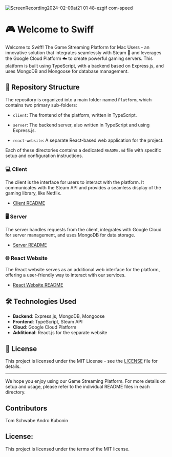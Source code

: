 
![ScreenRecording2024-02-09at21 01 48-ezgif com-speed](https://github.com/tomnotthomas/Swiff/assets/126760913/7c8e6fe0-b4d5-4f7e-ab38-6b924d20085d)

# 🎮 Welcome to Swiff

Welcome to Swiff! The Game Streaming Platform for Mac Users - an innovative solution that integrates seamlessly with Steam 🚂 and leverages the Google Cloud Platform ☁️ to create powerful gaming servers. This platform is built using TypeScript, with a backend based on Express.js, and uses MongoDB and Mongoose for database management.

## 📁 Repository Structure

The repository is organized into a main folder named `Platform`, which contains two primary sub-folders:

- `client`: The frontend of the platform, written in TypeScript.
- `server`: The backend server, also written in TypeScript and using Express.js.

- `react-website`: A separate React-based web application for the project.

Each of these directories contains a dedicated `README.md` file with specific setup and configuration instructions.

### 💻 Client

The client is the interface for users to interact with the platform. It communicates with the Steam API and provides a seamless display of the gaming library, like Netflix.

- [Client README](Platform/client/README.md)

### 🖥️ Server

The server handles requests from the client, integrates with Google Cloud for server management, and uses MongoDB for data storage.

- [Server README](Platform/server/README.md)

### 🌐 React Website

The React website serves as an additional web interface for the platform, offering a user-friendly way to interact with our services.

- [React Website README](Platform/react-website/README.md)

## 🛠️ Technologies Used

- **Backend**: Express.js, MongoDB, Mongoose
- **Frontend**: TypeScript, Steam API
- **Cloud**: Google Cloud Platform
- **Additional**: React.js for the separate website

## 📜 License

This project is licensed under the MIT License - see the [LICENSE](LICENSE) file for details.

---

We hope you enjoy using our Game Streaming Platform. For more details on setup and usage, please refer to the individual README files in each directory.






## Contributors
Tom Schwabe
Andro Kubonin

## License:
This project is licensed under the terms of the MIT license.


